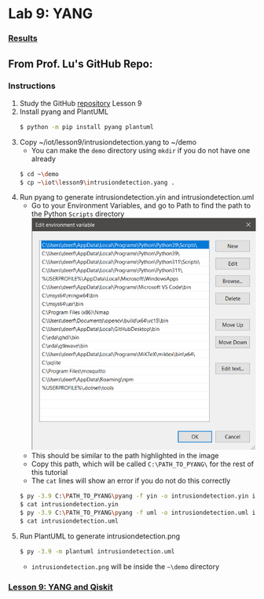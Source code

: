 # Lab 9: YANG
### [Results](Results.md)
## From Prof. Lu's GitHub Repo:
### Instructions
1. Study the GitHub [repository](https://github.com/kevinwlu/iot) Lesson 9
2. Install pyang and PlantUML
   ```sh
   $ python -m pip install pyang plantuml
   ```
3. Copy ~/iot/lesson9/intrusiondetection.yang to ~/demo
   - You can make the `demo` directory using `mkdir` if you do not have one already
   ```sh
   $ cd ~\demo
   $ cp ~\iot\lesson9\intrusiondetection.yang .
   ```
4. Run pyang to generate intrusiondetection.yin and intrusiondetection.uml
   - Go to your Environment Variables, and go to Path to find the path to the Python `Scripts` directory
   ![Path Variables](PathVariables.png)
   - This should be similar to the path highlighted in the image
   - Copy this path, which will be called `C:\PATH_TO_PYANG\` for the rest of this tutorial
   - The `cat` lines will show an error if you do not do this correctly
   ```sh
   $ py -3.9 C:\PATH_TO_PYANG\pyang -f yin -o intrusiondetection.yin intrusiondetection.yang
   $ cat intrusiondetection.yin
   $ py -3.9 C:\PATH_TO_PYANG\pyang -f uml -o intrusiondetection.uml intrusiondetection.yang --uml-no=stereotypes,annotation,typedef
   $ cat intrusiondetection.uml
   ```
5. Run PlantUML to generate intrusiondetection.png
   ```sh
   $ py -3.9 -m plantuml intrusiondetection.uml
   ```
   - `intrusiondetection.png` will be inside the `~\demo` directory
### [Lesson 9: YANG and Qiskit](lesson9/README.md)
